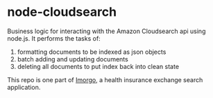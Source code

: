 node-cloudsearch
===========

Business logic for interacting with the Amazon Cloudsearch api using node.js. It performs the tasks of:

1. formatting documents to be indexed as json objects
2. batch adding and updating documents
3. deleting all documents to put index back into clean state

This repo is one part of [Imorgo](https://github.com/scottrice10/imorgo), a health insurance exchange search application.
